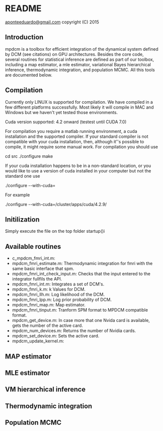 # README

aponteeduardo@gmail.com
copyright (C) 2015

## Introduction

mpdcm is a toolbox for efficient integration of the dynamical system defined
by DCM (see citations) on GPU architectures. Besides the core code, several 
routines for statistical inference are defined as part of our toolbox, 
including a map estimator, a mle estimator, variational Bayes hierarchical 
inference, thermodynamic integration, and population MCMC. All this tools 
are documented below.

## Compilation

Currently only LINUX is supported for compilation. We have compiled in a few
different platforms successfully. Most likely it will compile in MAC and 
Windows but we haven't yet tested those environments. 

Cuda version supported: 4.2 onward (testest until CUDA 7.0)

For compilation you require a matlab running environment, a cuda installation
and the supported compiler. If your standard compiler is not compatible with
your cuda installation, then, although it''s possible to compile, it might
require some manual work. For compilation you should use

 cd src
 ./configure
 make

If your cuda installation happens to be in a non-standard location, or you
would like to use a version of cuda installed in your computer but not the 
standard one use

 ./configure --with-cuda=<LOCATION OF YOUR CUDA INSTALLATION>

For example

 ./configure --with-cuda=/cluster/apps/cuda/4.2.9/

## Initilization

Simply execute the file on the top folder startup()i

## Available routines

* c_mpdcm_fmri_int.m: 
* mpdcm_fmri_estimate.m: Thermodynamic integration for fmri with the same basic
    interface that spm.
* mpdcm_fmri_int_check_input.m: Checks that the input entered to the integrator
    fullfils the API.
* mpdcm_fmri_int.m: Integrates a set of DCM's. 
* mpdcm_fmri_k.m: k Values for DCM.
* mpdcm_fmri_llh.m: Log likelihood of the DCM.
* mpdcm_fmri_lpp.m: Log prior probability of DCM.
* mpdcm_fmri_map.m: Map estimator.
* mpdcm_fmri_tinput.m: Tranform SPM format to MPDCM compatible format.
* mpdcm_get_device.m: In case more that one Nvida card is available, gets the
    number of the active card. 
* mpdcm_num_devices.m: Returns the number of Nvidia cards.
* mpdcm_set_device.m: Sets the active card.
* mpdcm_update_kernel.m: 

## MAP estimator

## MLE estimator

## VM hierarchical inference

## Thermodynamic integration

## Population MCMC
